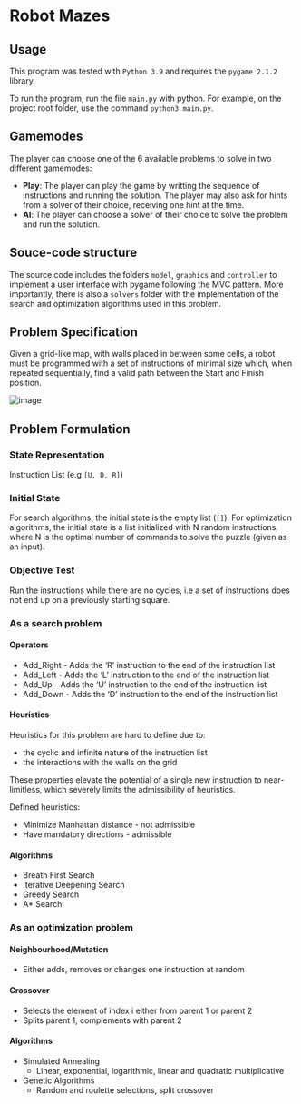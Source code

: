# Robot Mazes

## Usage

This program was tested with `Python 3.9` and requires the `pygame 2.1.2` library.

To run the program, run the file `main.py` with python. For example, on the project root folder, use the command `python3 main.py`.

## Gamemodes

The player can choose one of the 6 available problems to solve in two different gamemodes:

- **Play**: The player can play the game by writting the sequence of instructions and running the solution. The player may also ask for hints from a solver of their choice, receiving one hint at the time.
- **AI**: The player can choose a solver of their choice to solve the problem and run the solution.

## Souce-code structure

The source code includes the folders `model`, `graphics` and `controller` to implement a user interface with pygame following the MVC pattern. More importantly, there is also a `solvers` folder with the implementation of the search and optimization algorithms used in this problem.

## Problem Specification

Given a grid-like map, with walls placed in between some cells, a robot must be programmed with a set of instructions of minimal size which, when repeated sequentially, find a valid path between the Start and Finish position.

![image](https://user-images.githubusercontent.com/45906176/161929742-70377ba9-6e93-4512-a3e5-3b3196c40319.png)

## Problem Formulation

### State Representation

Instruction List (e.g `[U, D, R]`)

### Initial State

For search algorithms, the initial state is the empty list (`[]`).	For optimization algorithms, the initial state is a list initialized with N random instructions, where N is the optimal number of commands to solve the puzzle (given as an input).

### Objective Test

Run the instructions while there are no cycles, i.e a set of instructions does not end up on a previously starting square.

### As a search problem

#### Operators

- Add_Right - Adds the ‘R’ instruction to the end of the instruction list
- Add_Left - Adds the ‘L’ instruction to the end of the instruction list
- Add_Up - Adds the ‘U’ instruction to the end of the instruction list
- Add_Down - Adds the ‘D’ instruction to the end of the instruction list

#### Heuristics

Heuristics for this problem are hard to define due to:

- the cyclic and infinite nature of the instruction list
- the interactions with the walls on the grid

These properties elevate the potential of a single new instruction to near-limitless, which severely limits the admissibility of heuristics.

Defined heuristics:

- Minimize Manhattan distance - not admissible
- Have mandatory directions - admissible

#### Algorithms

- Breath First Search
- Iterative Deepening Search
- Greedy Search
- A* Search

### As an optimization problem

#### Neighbourhood/Mutation

- Either adds, removes or changes one instruction at random

#### Crossover

- Selects the element of index i either from parent 1 or parent 2
- Splits parent 1, complements with parent 2

#### Algorithms

- Simulated Annealing
    - Linear, exponential, logarithmic, linear and quadratic multiplicative
- Genetic Algorithms
    - Random and roulette selections, split crossover
